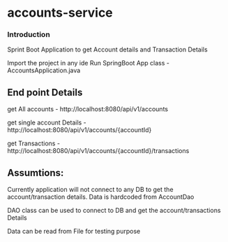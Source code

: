 # accounts-service

### Introduction
Sprint Boot Application to get Account details and Transaction Details

Import the project in any ide
Run SpringBoot App class - AccountsApplication.java


## End point Details
get All accounts - http://localhost:8080/api/v1/accounts

get single account Details - http://localhost:8080/api/v1/accounts/{accountId}

get Transactions - http://localhost:8080/api/v1/accounts/{accountId}/transactions

## Assumtions: 
Currently application will not connect to any DB to get the account/transaction details. Data is hardcoded from AccountDao

DAO class can be used to connect to DB and get the account/transactions Details

Data can be read from File for testing purpose

